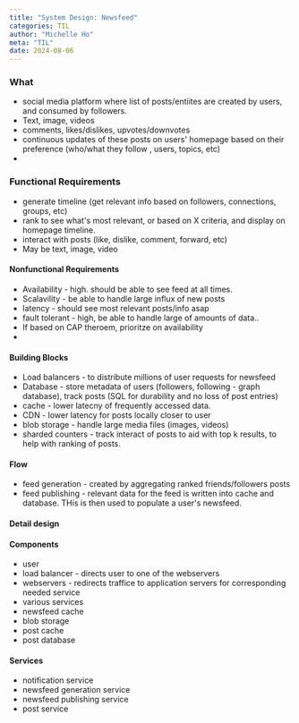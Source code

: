 ```yaml
---
title: "System Design: Newsfeed"
categories: TIL
author: "Michelle Ho"
meta: "TIL"
date: 2024-08-06
---
```


### What
- social media platform where list of posts/entiites are created by users, and consumed by followers.
- Text, image, videos
- comments, likes/dislikes, upvotes/downvotes
- continuous updates of these posts on users' homepage based on their preference (who/what they follow , users, topics, etc)
- 


### Functional Requirements
- generate timeline (get relevant info based on followers, connections, groups, etc)
- rank to see what's most relevant, or based on X criteria, and display on homepage timeline.
- interact with posts (like, dislike, comment, forward, etc)
- May be text, image, video


#### Nonfunctional Requirements
- Availability - high. should be able to see feed at all times.
- Scalavility - be able to handle large influx of new posts
- latency - should see most relevant posts/info asap
- fault tolerant - high, be able to handle large of amounts of data..
- If based on CAP theroem, prioritze on availability
- 

#### Building Blocks
- Load balancers - to distribute millions of user requests for newsfeed
- Database - store metadata of users (followers, following - graph database), track posts (SQL for durability and no loss of post entries)
- cache - lower latecny of frequently accessed data.
- CDN - lower latency for posts locally closer to user
- blob storage - handle large media files (images, videos)
- sharded counters - track interact of posts to aid with top k results, to help with ranking of posts.

#### Flow
- feed generation - created by aggregating ranked friends/followers posts 
- feed publishing - relevant data for the feed is written into cache and database.  THis is then used to populate a user's newsfeed.

#### Detail design
#### Components
- user
- load balancer - directs user to one of the webservers
- webservers - redirects traffice to application servers for corresponding needed service
- various services
- newsfeed cache
- blob storage
- post cache
- post database
#### Services
- notification service
- newsfeed generation service
- newsfeed publishing service
- post service
